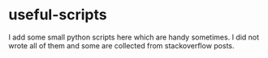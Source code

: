 # useful-scripts
I add some small python scripts here which are handy sometimes. I did not wrote all of them and some are collected from stackoverflow posts.
